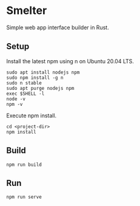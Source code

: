 # Smelter

Simple web app interface builder in Rust.

## Setup

Install the latest npm using n on Ubuntu 20.04 LTS.

```
sudo apt install nodejs npm
sudo npm install -g n
sudo n stable
sudo apt purge nodejs npm
exec $SHELL -l
node -v
npm -v
```

Execute npm install.
```
cd <project-dir>
npm install
```

## Build

```
npm run build
```

## Run

```
npm run serve
```
